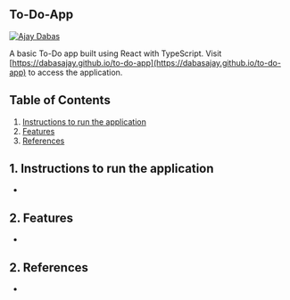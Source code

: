 ## To-Do-App

[![Ajay Dabas](https://img.shields.io/badge/Ajay-Dabas-825ee4.svg)](https://dabasajay.github.io/to-do-app)

A basic To-Do app built using React with TypeScript. Visit [https://dabasajay.github.io/to-do-app](https://dabasajay.github.io/to-do-app) to access the application.

## Table of Contents

1. [Instructions to run the application](#1-instructions-to-run-the-application)
2. [Features](#2-features)
3. [References](#3-references)

## 1. Instructions to run the application

- 

## 2. Features

- 

## 2. References

- 